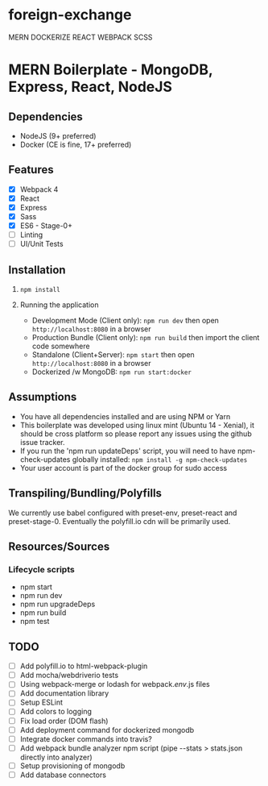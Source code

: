 # foreign-exchange
MERN DOCKERIZE REACT WEBPACK SCSS

# MERN Boilerplate - MongoDB, Express, React, NodeJS

## Dependencies 

- NodeJS (9+ preferred)
- Docker (CE is fine, 17+ preferred)

## Features

- [X] Webpack 4
- [X] React 
- [X] Express
- [X] Sass
- [X] ES6 - Stage-0+
- [ ] Linting
- [ ] UI/Unit Tests

## Installation

1) `npm install`

2) Running the application
   - Development Mode (Client only): `npm run dev` then open `http://localhost:8080` in a browser
   - Production Bundle (Client only): `npm run build` then import the client code somewhere
   - Standalone (Client+Server): `npm start` then open `http://localhost:8080` in a browser
   - Dockerized /w MongoDB: `npm run start:docker`

## Assumptions

- You have all dependencies installed and are using NPM or Yarn
- This boilerplate was developed using linux mint (Ubuntu 14 - Xenial), it should be cross platform so please report any issues using the github issue tracker.
- If you run the 'npm run updateDeps' script, you will need to have npm-check-updates globally installed: `npm install -g npm-check-updates`   
- Your user account is part of the docker group for sudo access

## Transpiling/Bundling/Polyfills

We currently use babel configured with preset-env, preset-react and preset-stage-0. Eventually the polyfill.io cdn will be primarily used.

## Resources/Sources

### Lifecycle scripts

- npm start
- npm run dev
- npm run upgradeDeps
- npm run build
- npm test

## TODO

- [ ] Add polyfill.io to html-webpack-plugin
- [ ] Add mocha/webdriverio tests
- [ ] Using webpack-merge or lodash for webpack.*env*.js files
- [ ] Add documentation library
- [ ] Setup ESLint
- [ ] Add colors to logging
- [ ] Fix load order (DOM flash)
- [ ] Add deployment command for dockerized mongodb
- [ ] Integrate docker commands into travis?
- [ ] Add webpack bundle analyzer npm script (pipe --stats > stats.json directly into analyzer)
- [ ] Setup provisioning of mongodb
- [ ] Add database connectors